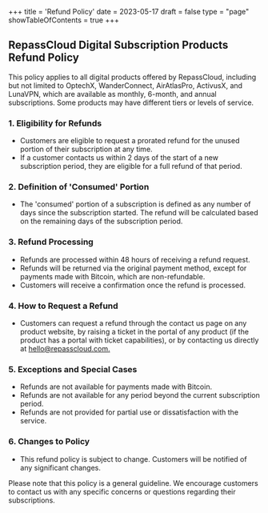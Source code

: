 +++
title = 'Refund Policy'
date = 2023-05-17
draft = false
type = "page"
showTableOfContents = true
+++

## RepassCloud Digital Subscription Products Refund Policy

This policy applies to all digital products offered by RepassCloud, including but not limited to OptechX, WanderConnect, AirAtlasPro, ActivusX, and LunaVPN, which are available as monthly, 6-month, and annual subscriptions. Some products may have different tiers or levels of service.

### 1. Eligibility for Refunds

- Customers are eligible to request a prorated refund for the unused portion of their subscription at any time.
- If a customer contacts us within 2 days of the start of a new subscription period, they are eligible for a full refund of that period.

### 2. Definition of 'Consumed' Portion

- The 'consumed' portion of a subscription is defined as any number of days since the subscription started. The refund will be calculated based on the remaining days of the subscription period.

### 3. Refund Processing

- Refunds are processed within 48 hours of receiving a refund request.
- Refunds will be returned via the original payment method, except for payments made with Bitcoin, which are non-refundable.
- Customers will receive a confirmation once the refund is processed.

### 4. How to Request a Refund

- Customers can request a refund through the contact us page on any product website, by raising a ticket in the portal of any product (if the product has a portal with ticket capabilities), or by contacting us directly at [hello@repasscloud.com.](mailto:hello@repasscloud.com)

### 5. Exceptions and Special Cases

- Refunds are not available for payments made with Bitcoin.
- Refunds are not available for any period beyond the current subscription period.
- Refunds are not provided for partial use or dissatisfaction with the service.

### 6. Changes to Policy

- This refund policy is subject to change. Customers will be notified of any significant changes.

Please note that this policy is a general guideline. We encourage customers to contact us with any specific concerns or questions regarding their subscriptions.
